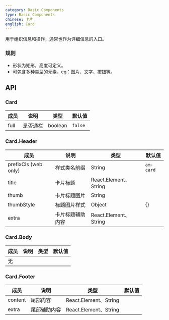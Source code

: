 ```yaml
---
category: Basic Components
type: Basic Components
chinese: 卡片
english: Card
---
```



用于组织信息和操作，通常也作为详细信息的入口。

### 规则
- 形状为矩形，高度可定义。
- 可包含多种类型的元素，eg：图片、文字、按钮等。

## API

### Card

| 成员        | 说明           | 类型               | 默认值       |
|-------------|----------------|--------------------|--------------|
|   full  |  是否通栏  | boolean | `false` |

### Card.Header
| 成员        | 说明           | 类型               | 默认值       |
|-------------|----------------|------------------|--------------|
|prefixCls (web only)| 样式类名前缀 | String | `am-card` |
|title| 卡片标题 | React.Element、String | |
|thumb| 卡片标题图片 | String |  |
|thumbStyle| 标题图片样式 | Object | {} |
|extra| 卡片标题辅助内容 | React.Element、String |  |

### Card.Body
| 成员        | 说明           | 类型               | 默认值       |
|-------------|----------------|--------------------|--------------|
|无| | | |

### Card.Footer

| 成员        | 说明           | 类型        |   默认值       |
|-------------|----------------|--------------------|--------------|
|content|尾部内容 | React.Element、String | |
|extra| 尾部辅助内容 | React.Element、String |  |
